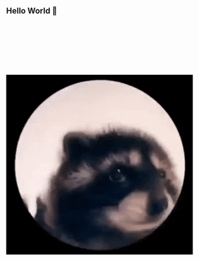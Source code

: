 ## Hello World 👋

<pre>
                                                                      |===============================================================================|
                                                                      | ____   ____    .__    .____________                      .__                  |
                                                                      | \   \ /   /___ |__| __| _/\_   ___ \____________ __  _  _|  |   ___________   |
                                                                      |  \   Y   /  _ \|  |/ __ | /    \  \/\_  __ \__  \\ \/ \/ /  | _/ __ \_  __ \  |
                                                                      |   \     (  <_> )  / /_/ | \     \____|  | \// __ \\     /|  |_\  ___/|  | \/  |
                                                                      |    \___/ \____/|__\____ |  \______  /|__|  (____  /\/\_/ |____/\___  >__|     |
                                                                      |                        \/         \/            \/                 \/         |
                                                                      |===============================================================================|
</pre>
<p align="center">
  <img src="Happy My Song GIF by Justin.gif" width="600" />
</p>
<!--
**dung-png/dung-png** is a ✨ _special_ ✨ repository because its `README.md` (this file) appears on your GitHub profile.

Here are some ideas to get you started:

- 🔭 I’m currently working on ...
- 🌱 I’m currently learning ...
- 👯 I’m looking to collaborate on ...
- 🤔 I’m looking for help with ...
- 💬 Ask me about ...
- 📫 How to reach me: ...
- 😄 Pronouns: ...
- ⚡ Fun fact: ...
-->
